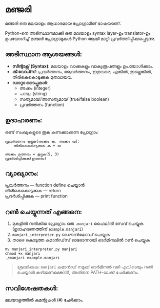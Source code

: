 # മഞ്ജരി
മഞ്ജരി ഒരു മലയാളം ആധാരമായ പ്രോഗ്രാമിങ് ഭാഷയാണ്.

Python-നെ അടിസ്ഥാനമാക്കി ഒരു മലയാളം syntax layer-ഉം translator-ഉം ഉപയോഗിച്ച് മഞ്ജരി പ്രോഗ്രാമുകൾ Python ആയി മാറ്റി പ്രവർത്തിപ്പിക്കപ്പെടുന്നു.

## അടിസ്ഥാന ആശയങ്ങൾ:
* **സിന്റാക്സ് (Syntax)**: മലയാളം വാക്കുകളും വാക്യരൂപങ്ങളും ഉപയോഗിക്കാം.
* **കീ വേഡ്സ്**: പ്രവർത്തനം, ആവർത്തനം, ഇതുവരെ, എങ്കിൽ, ഇല്ലെങ്കിൽ, തിരികെകൊടുക്കുക മുതലായവ.
* **ഡാറ്റാ ടൈപ്പുകൾ**:
    * അക്കം (integer) 
    * പാട്യം (string) 
    * സത്യമായ്/അസത്യമായ് (true/false boolean) 
    * പ്രവർത്തനം (function) 

## ഉദാഹരണം:

രണ്ട് സംഖ്യകളുടെ തുക കണക്കാക്കുന്ന പ്രോഗ്രാം:
```
പ്രവർത്തനം കൂട്ടുക(അക്കം ക, അക്കം ഖ):
    തിരികെകൊടുക്കുക ക + ഖ

അക്കം ഉത്തരം = കൂട്ടുക(5, 3)
പ്രദർശിപ്പിക്കുക(ഉത്തരം)
```

## വ്യാഖ്യാനം:

പ്രവർത്തനം — function define ചെയ്യാൻ  
തിരികെകൊടുക്കുക — return  
പ്രദർശിപ്പിക്കുക — print function  

## റൺ ചെയ്യുന്നത് എങ്ങനെ:
1. മുകളിൽ നൽകിയ പ്രോഗ്രാം ഒരു `.manjari` ഫൈലിൽ സേവ് ചെയ്യുക (ഉദാഹരണത്തിന് `example.manjari`) 
2. `manjari_interpreter.py` ഡൌൺലോഡ് ചെയ്യുക
3. താഴെ കൊടുത്ത കമാൻഡ്‌സ് ഓരോന്നായി ടെർമിനലിൽ റൺ ചെയ്യുക  
```
mv manjari_interpreter.py manjari
chmod +x manjari
./manjari example.manjari
```
> ശ്രദ്ധിക്കുക: `manjari` കമാൻഡ് നമുക്ക് ടെർമിനൽ വഴി എവിടെയും റൺ ചെയ്യാൻ കഴിയണമെങ്കിൽ, അതിനെ PATH-ലേക്ക് ചേർക്കണം.

## സവിശേഷതകൾ:
മലയാളത്തിൽ കമന്റുകൾ (#) ചേർക്കാം.
